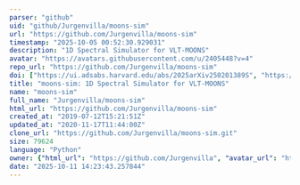 ```yaml
---
parser: "github"
uid: "github/Jurgenvilla/moons-sim"
url: "https://github.com/Jurgenvilla/moons-sim"
timestamp: "2025-10-05 00:52:30.929031"
description: "1D Spectral Simulator for VLT-MOONS"
avatar: "https://avatars.githubusercontent.com/u/2405448?v=4"
repo_url: "https://github.com/Jurgenvilla/moons-sim"
doi: ["https://ui.adsabs.harvard.edu/abs/2025arXiv250201389S", "https://ui.adsabs.harvard.edu/abs/2025ascl.soft09009G/abstract"]
title: "moons-sim: 1D Spectral Simulator for VLT-MOONS"
name: "moons-sim"
full_name: "Jurgenvilla/moons-sim"
html_url: "https://github.com/Jurgenvilla/moons-sim"
created_at: "2019-07-12T15:21:51Z"
updated_at: "2020-11-17T11:44:00Z"
clone_url: "https://github.com/Jurgenvilla/moons-sim.git"
size: 79624
language: "Python"
owner: {"html_url": "https://github.com/Jurgenvilla", "avatar_url": "https://avatars.githubusercontent.com/u/2405448?v=4", "login": "Jurgenvilla", "type": "User"}
date: "2025-10-11 14:23:43.257844"
---
```


